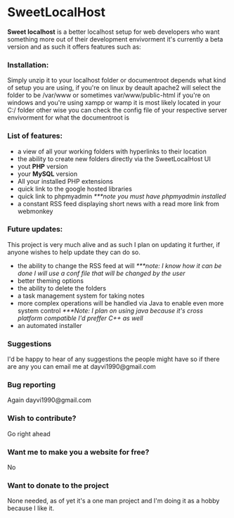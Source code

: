 SweetLocalHost
==============

<strong>Sweet localhost</strong> is a better localhost setup for web developers who want something more out of their development envivorment
it's currently a beta version and as such it offers features such as: 
<h3>Installation: </h3>
Simply unzip it to your localhost folder or documentroot depends what kind of setup you are using, if you're on linux by deault
apache2 will select the folder to be /var/www or sometimes var/www/public-html if you're on windows and you're using xampp or wamp
it is most likely located in your C:/ folder other wise you can check the config file of your respective server envivorment for what the documentroot is
<h3>List of features: </h3>
<ul>
  <li>a view of all your working folders with hyperlinks to their location</li>
  <li>the ability to create new folders directly via the SweetLocalHost UI</li>
  <li>yout <strong>PHP</strong> version</li>
  <li>your <strong>MySQL</strong> version</li>
  <li>All your installed PHP extensions</li>
  <li>quick link to the google hosted libraries</li>
  <li>quick link to phpmyadmin  <i>***note you must have phpmyadmin installed</i></li>
  <li>a constant RSS feed displaying short news with a read more link from webmonkey</li>
</ul>

<h3>Future updates: </h3>
This project is very much alive and as such I plan on updating it further, if anyone wishes to help update they can do so.
<ul>
  <li>the ability to change the RSS feed at will <i>***note: I know how it can be done I will use a conf file that will be changed by the user</i></li>
  <li>better theming options</li>
  <li>the ability to delete the folders</li>
  <li>a task management system for taking notes</li>
  <li>more complex operations will be handled via Java to enable even more system control <i>***Note: I plan on using java because it's cross platform compatible I'd preffer C++ as well</i></li>
  <li>an automated installer</li>
</ul>

<h3>Suggestions</h3>
I'd be happy to hear of any suggestions the people might have so if there are any you can email me at dayvi1990@gmail.com

<h3>Bug reporting</h3>
Again dayvi1990@gmail.com

<h3>Wish to contribute?</h3>
Go right ahead

<h3>Want me to make you a website for free?</h3>
No

<h3>Want to donate to the project</h3>
None needed, as of yet it's a one man project and I'm doing it as a hobby because I like it.
